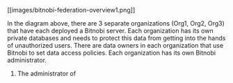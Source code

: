 
[[images/bitnobi-federation-overview1.png]]

In the diagram above, there are 3 separate organizations (Org1, Org2, Org3) that have each deployed a Bitnobi server. Each organization has its own private databases and needs to protect this data from getting into the hands of unauthorized users.
There are data owners in each organization that use Bitnobi to set data access policies. Each organization has its own Bitnobi administrator.

1. The administrator of 